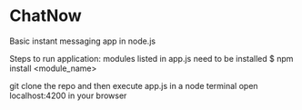 # ChatNow
Basic instant messaging app in node.js

Steps to run application:
modules listed in app.js need to be installed
$ npm install <module_name>

git clone the repo and then execute app.js in a node terminal
open localhost:4200 in your browser
